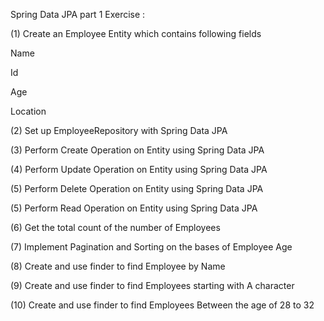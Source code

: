 Spring Data JPA part 1 Exercise :

 

(1) Create an Employee Entity which contains following fields

Name

Id

Age

Location

(2) Set up EmployeeRepository with Spring Data JPA

(3) Perform Create Operation on Entity using Spring Data JPA

(4) Perform Update Operation on Entity using Spring Data JPA

(5) Perform Delete Operation on Entity using Spring Data JPA

(5) Perform Read Operation on Entity using Spring Data JPA

(6) Get the total count of the number of Employees

(7) Implement Pagination and Sorting on the bases of Employee Age

(8) Create and use finder to find Employee by Name

(9) Create and use finder to find Employees starting with A character

(10) Create and use finder to find Employees Between the age of 28 to 32
